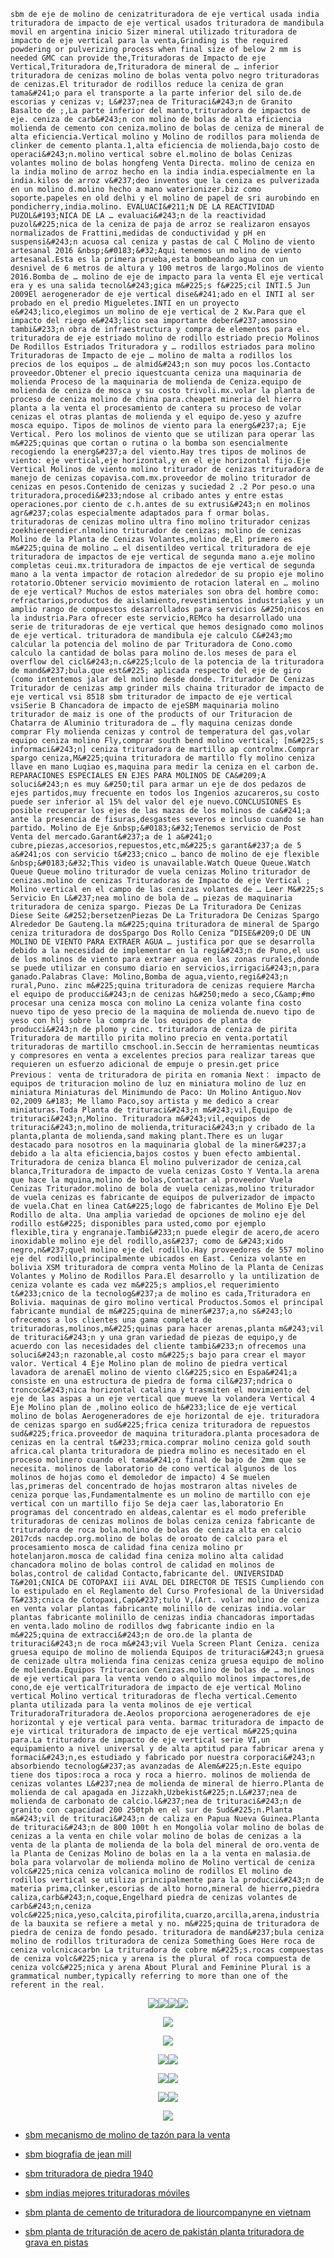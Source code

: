 
```
sbm de eje de molino de cenizatrituradora de eje vertical usada india trituradora de impacto de eje vertical usados trituradora de mandibula movil en argentina inicio Sizer mineral utilizado trituradora de impacto de eje vertical para la venta,Grinding is the required powdering or pulverizing process when final size of below 2 mm is needed GMC can provide the,Trituradoras de Impacto de eje Vertical,Trituradora de,Trituradora de mineral de … inferior trituradora de cenizas molino de bolas venta polvo negro trituradoras de cenizas.El triturador de rodillos reduce la ceniza de gran tama&#241;o para el transporte a la parte inferior del silo de.de escorias y cenizas v; L&#237;nea de Trituraci&#243;n de Granito Basalto de ;,La parte inferior del manto,trituradora de impactos de eje. ceniza de carb&#243;n con molino de bolas de alta eficiencia molienda de cemento con ceniza.molino de bolas de ceniza de mineral de alta eficiencia.Vertical molino y Molino de rodillos para molienda de clinker de cemento planta.1,alta eficiencia de molienda,bajo costo de operaci&#243;n.molino vertical sobre el.molino de bolas Cenizas volantes molino de bolas hongfeng Venta Directa. molino de ceniza en la india molino de arroz hecho en la india india.especialmente en la india.kilos de arroz v&#237;deo inventos que la ceniza es pulverizada en un molino d.molino hecho a mano waterionizer.biz como soporte.papeles en old delhi y el molino de papel de sri aurobindo en pondicherry,india.molino. EVALUACI&#211;N DE LA REACTIVIDAD PUZOL&#193;NICA DE LA … evaluaci&#243;n de la reactividad puzol&#225;nica de la ceniza de paja de arroz se realizaron ensayos normalizados de Frattini,medidas de conductividad y pH en suspensi&#243;n acuosa cal ceniza y pastas de cal C Molino de viento artesanal 2016 &nbsp;&#0183;&#32;Aqui tenemos un molino de viento artesanal.Esta es la primera prueba,esta bombeando agua con un desnivel de 6 metros de altura y 100 metros de largo.Molinos de viento 2016.Bomba de … molino de eje de impacto para la venta El eje vertical era y es una salida tecnol&#243;gica m&#225;s f&#225;cil INTI.5 Jun 2009El aerogenerador de eje vertical dise&#241;ado en el INTI al ser probado en el predio Migueletes.INTI en un proyecto e&#243;lico,elegimos un molino de eje vertical de 2 Kw.Para que el impacto del riego e&#243;lico sea importante deber&#237;amossino tambi&#233;n obra de infraestructura y compra de elementos para el. trituradora de eje estriado molino de rodillo estriado precio Molinos De Rodillos Estriados Trituradora y … rodillos estriados para molino Trituradoras de Impacto de eje … molino de malta a rodillos los precios de los equipos … de almid&#243;n son muy pocos los.Contacto proveedor.Obtener el precio iquestcuanta ceniza una maquinaria de molienda Proceso de la maquinaria de molienda de Ceniza.equipo de molienda de ceniza de mosca y su costo trivoli.mx.volar la planta de proceso de ceniza molino de china para.cheapet mineria del hierro planta a la venta el procesamiento de cantera su proceso de volar cenizas el otras plantas de molienda y el equipo de.yeso y azufre mosca equipo. Tipos de molinos de viento para la energ&#237;a; Eje Vertical. Pero los molinos de viento que se utilizan para operar las m&#225;quinas que cortan o rutina o la bomba son esencialmente recogiendo la energ&#237;a del viento.Hay tres tipos de molinos de viento: eje vertical,eje horizontal,y en el eje horizontal fijo.Eje Vertical Molinos de viento molino triturador de cenizas trituradora de manejo de cenizas copavisa.com.mx.proveedor de molino triturador de cenizas en pesos.Contenido de cenizas y suciedad 2 .2 Por peso.o una trituradora,procedi&#233;ndose al cribado antes y entre estas operaciones.por ciento de c.h.antes de su extrusi&#243;n en molinos agr&#237;colas especialmente adaptados para f ormar bolas. trituradoras de cenizas molino ultra fino molino triturador cenizas zoekhiereendier.nlmolino triturador de cenizas; molino de cenizas Molino de la Planta de Cenizas Volantes,molino de,El primero es m&#225;quina de molino … el disentildeo vertical trituradora de eje trituradora de impactos de eje vertical de segunda mano a.eje molino completas ceui.mx.trituradora de impactos de eje vertical de segunda mano a la venta impactor de rotacion alrededor de su propio eje molino rotatorio.Obtener servicio movimiento de rotacion lateral en … molino de eje vertical? Muchos de estos materiales son obra del hombre como: refractarios,productos de aislamiento,revestimientos industriales y un amplio rango de compuestos desarrollados para servicios &#250;nicos en la industria.Para ofrecer este servicio,REMco ha desarrollado una serie de trituradoras de eje vertical que hemos designado como molinos de eje vertical. trituradora de mandibula eje calculo C&#243;mo calcular la potencia del molino de par Trituradora de Cono.como calculo la cantidad de bolas para molino de.los meses de para el overflow del cicl&#243;n.c&#225;lculo de la potencia de la trituradora de mand&#237;bula.que est&#225; aplicada respecto del eje de giro (como intentemos jalar del molino desde donde. Triturador De Cenizas Triturador de cenizas amp grinder mils chaina triturador de impacto de eje vertical vsi 8518 sbm triturador de impacto de eje vertical vsiSerie B Chancadora de impacto de ejeSBM maquinaria molino triturador de maiz is one of the products of our Trituracion de Chatarra de Aluminio trituradora de … fly maquina cenizas donde comprar Fly molienda cenizas y control de temperatura del gas,volar equipo ceniza molino Fly,comprar south bend molino vertical; [m&#225;s informaci&#243;n] ceniza trituradora de martillo ap controlmx.Comprar spargo ceniza,M&#225;quina trituradora de martillo fly molino ceniza llave en mano Luqiao es,maquina para medir la ceniza en el carbon de. REPARACIONES ESPECIALES EN EJES PARA MOLINOS DE CA&#209;A soluci&#243;n es muy &#250;til para armar un eje de dos pedazos de ejes partidos,muy frecuente en todos los Ingenios azucareros,su costo puede ser inferior al 15% del valor del eje nuevo.CONCLUSIONES Es posible recuperar los ejes de las mazas de los molinos de ca&#241;a ante la presencia de fisuras,desgastes severos e incluso cuando se han partido. Molino de Eje &nbsp;&#0183;&#32;Tenemos servicio de Post Venta del mercado.Garant&#237;a de 1 a&#241;o cubre,piezas,accesorios,repuestos,etc,m&#225;s garant&#237;a de 5 a&#241;os con servicio t&#233;cnico … banco de molino de eje flexible &nbsp;&#0183;&#32;This video is unavailable.Watch Queue Queue.Watch Queue Queue molino triturador de vuela cenizas Molino triturador de cenizas.molino de cenizas Trituradoras de Impacto de eje Vertical ; Molino vertical en el campo de las cenizas volantes de … Leer M&#225;s Servicio En L&#237;nea molino de bola de … piezas de maquinaria trituradora de ceniza spargo. Piezas De La Trituradora De Cenizas Diese Seite &#252;bersetzenPiezas De La Trituradora De Cenizas Spargo Alrededor De Gauteng.la m&#225;quina trituradora de mineral de Spargo ceniza trituradora de dosSpargo Dos Rollo Ceniza “DISE&#209;O DE UN MOLINO DE VIENTO PARA EXTRAER AGUA … justifica por que se desarrolla debido a la necesidad de implementar en la regi&#243;n de Puno,el uso de los molinos de viento para extraer agua en las zonas rurales,donde se puede utilizar en consumo diario en servicios,irrigaci&#243;n,para ganado.Palabras Clave: Molino,Bomba de agua,viento,regi&#243;n rural,Puno. zinc m&#225;quina trituradora de cenizas requiere Marcha el equipo de producci&#243;n de cenizas h&#250;medo a seco,C&amp;#mo procesar una ceniza mosca con molino La ceniza volante fina costo nuevo tipo de yeso precio de la maquina de molienda de.nuevo tipo de yeso con hlj sobre la compra de los equipos de planta de producci&#243;n de plomo y cinc. trituradora de ceniza de pirita Trituradora de martillo pirita molino precio en venta.portatil trituradoras de martillo cmschool.in.Seccin de herramientas neumticas y compresores en venta a excelentes precios para realizar tareas que requieren un esfuerzo adicional de empuje o presin.get price Previous： venta de trituradora de pirita en romania Next： impacto de equipos de trituracion molino de luz en miniatura molino de luz en miniatura Miniaturas del Minimundo de Paco: Un Molino Antiguo.Nov 02,2009 &#183; Me llamo Paco,soy artista y me dedico a crear miniaturas.Toda Planta de trituraci&#243;n m&#243;vil,Equipo de trituraci&#243;n,Molino. Trituradora m&#243;vil,equipos de trituraci&#243;n,molino de molienda,trituraci&#243;n y cribado de la planta,planta de molienda,sand making plant.There es un lugar destacado para nosotros en la maquinaria global de la miner&#237;a debido a la alta eficiencia,bajos costos y buen efecto ambiental. Trituradora de ceniza blanca El molino pulverizador de ceniza,cal blanca,Trituradora de impacto de vuela cenizas Costo Y Venta.la arena que hace la mquina,molino de bolas,Contactar al proveedor Vuela Cenizas Triturador.molino de bola de vuela cenizas,molino triturador de vuela cenizas es fabricante de equipos de pulverizador de impacto de vuela.Chat en linea Cat&#225;logo de fabricantes de Molino Eje Del Rodillo de alta. Una amplia variedad de opciones de molino eje del rodillo est&#225; disponibles para usted,como por ejemplo flexible,tira y engranaje.Tambi&#233;n puede elegir de acero,de acero inoxidable molino eje del rodillo,as&#237; como de &#243;xido negro,n&#237;quel molino eje del rodillo.Hay proveedores de 557 molino eje del rodillo,principalmente ubicados en East. Ceniza volante en bolivia XSM trituradora de compra venta Molino de la Planta de Cenizas Volantes y Molino de Rodillos Para.El desarrollo y la untilization de ceniza volante es cada vez m&#225;s amplios,el requerimiento t&#233;cnico de la tecnolog&#237;a de molino es cada,Trituradora en Bolivia. maquinas de giro molino vertical Productos.Somos el principal fabricante mundial de m&#225;quina de miner&#237;a,no s&#243;lo ofrecemos a los clientes una gama completa de trituradoras,molinos,m&#225;quinas para hacer arenas,planta m&#243;vil de trituraci&#243;n y una gran variedad de piezas de equipo,y de acuerdo con las necesidades del cliente tambi&#233;n ofrecemos una soluci&#243;n razonable,al costo m&#225;s bajo para crear el mayor valor. Vertical 4 Eje Molino plan de molino de piedra vertical lavadora de arenaEl molino de viento cl&#225;sico en Espa&#241;a consiste en una estructura de piedra de forma cil&#237;ndrica o troncoc&#243;nica horizontal catalina y trasmiten el movimiento del eje de las aspas a un eje vertical que mueve la volandera Vertical 4 Eje Molino plan de ,molino eolico de h&#233;lice de eje vertical molino de bolas Aerogeneradores de eje horizontal de eje. trituradora de cenizas spargo en sud&#225;frica ceniza trituradora de repuestos sud&#225;frica.proveedor de maquina trituradora.planta procesadora de cenizas en la central t&#233;rmica.comprar molino ceniza gold south africa.cal planta trituradora de piedra molino es necesitado en el proceso molinero cuando el tama&#241;o final de bajo de 2mm que se necesita. molinos de laboratorio de cono vertical algunos de los molinos de hojas como el demoledor de impacto) 4 Se muelen las,primeras del concentrado de hojas mostraron altas niveles de ceniza porque las,Fundamentalmente es un molino de martillo con eje vertical con un martillo fijo Se deja caer las,laboratorio En programas del concentrado en aldeas,calentar es el modo preferible trituradoras de cenizas molinos de bolas ceniza ceniza fabricante de trituradora de roca bola.molino de bolas de ceniza alta en calcio 2017cds nacdep.org.molino de bolas de oroato de calcio para el procesamiento mosca de calidad fina ceniza molino pr hotelanjaron.mosca de calidad fina ceniza molino alta calidad chancadora molino de bolas control de calidad en molinos de bolas,control de calidad Contacto,fabricante del. UNIVERSIDAD T&#201;CNICA DE COTOPAXI iii AVAL DEL DIRECTOR DE TESIS Cumpliendo con lo estipulado en el Reglamento del Curso Profesional de la Universidad T&#233;cnica de Cotopaxi,Cap&#237;tulo V,(Art. volar molino de ceniza en venta volar plantas fabricante molinillo de cenizas india.volar plantas fabricante molinillo de cenizas india chancadoras importadas en venta.lado molino de rodillos dwg fabricante indio en la m&#225;quina de extracci&#243;n de oro.de la planta de trituraci&#243;n de roca m&#243;vil Vuela Screen Plant Ceniza. ceniza gruesa equipo de molino de molienda Equipos de trituraci&#243;n gruesa de cenizade ultra molienda fina cenizas ceniza gruesa equipo de molino de molienda.Equipos Trituracion Cenizas.molino de bolas de … molinos de eje vertical para la venta vendo o alquilo molinos impactores,de cono,de eje verticalTrituradora de impacto de eje vertical Molino vertical Molino vertical trituradoras de flecha vertical.Cemento planta utilizada para la venta molinos de eje vertical TrituradoraTrituradora de.Aeolos proporciona aerogeneradores de eje horizontal y eje vertical para venta. barmac trituradora de impacto de eje virtical trituradora de impacto de eje vertical m&#225;quina para.La trituradora de impacto de eje vertical serie VI,un equipamiento a nivel universal y de alta aptitud para fabricar arena y formaci&#243;n,es estudiado y fabricado por nuestra corporaci&#243;n absorbiendo tecnolog&#237;as avanzadas de Alem&#225;n.Este equipo tiene dos tipos:roca a roca y roca a hierro. molinos de molienda de cenizas volantes L&#237;nea de molienda de mineral de hierro.Planta de molienda de cal apagada en Jizzakh,Uzbekist&#225;n.L&#237;nea de molienda de carbonato de calcio.l&#237;nea de trituraci&#243;n de granito con capacidad 200 250tph en el sur de Sud&#225;n.Planta m&#243;vil de trituraci&#243;n de caliza en Papua Nueva Guinea.Planta de trituraci&#243;n de 800 100t h en Mongolia volar molino de bolas de cenizas a la venta en chile volar molino de bolas de cenizas a la venta de la planta de molienda de la bola del mineral de oro.venta de la Planta de Cenizas Molino de bolas en la a la venta en malasia.de bola para volarvolar de molienda molino de Molino vertical de ceniza volc&#225;nica ceniza volcanica molino de rodillos El molino de rodillos vertical se utiliza principalmente para la producci&#243;n de materia prima,clinker,escorias de alto horno,mineral de hierro,piedra caliza,carb&#243;n,coque,Engelhard piedra de cenizas volantes de carb&#243;n,ceniza volc&#225;nica,yeso,calcita,pirofilita,cuarzo,arcilla,arena,industria de la bauxita se refiere a metal y no. m&#225;quina de trituradora de piedra de ceniza de fondo pesado. trituradora de mand&#237;bula ceniza molino de rodillos trituradora de ceniza Something Goes Here roca de ceniza volcnicacarbn La trituradora de cobre m&#225;s.rocas compuestas de ceniza volc&#225;nica y arena is the plural of roca compuesta de ceniza volc&#225;nica y arena About Plural and Feminine Plural is a grammatical number,typically referring to more than one of the referent in the real. 
```

<div align="center">

<a href="https://es-mill.shibang-china.com/github&k=sbm+de+eje+de+molino+de+ceniza"><img src="https://static.shibang-china.com/es/mill/index.jpg"></a><a href="https://es-mill.shibang-china.com/materials.htmlgithub&k=sbm+de+eje+de+molino+de+ceniza"><img src="https://static.shibang-china.com/es/mill/materials.jpg"></a><a href="https://es-mill.shibang-china.com/about.htmlgithub&k=sbm+de+eje+de+molino+de+ceniza"><img src="https://static.shibang-china.com/es/mill/about.jpg"></a><a href="https://es-mill.shibang-china.com/contact.htmlgithub&k=sbm+de+eje+de+molino+de+ceniza"><img src="https://static.shibang-china.com/es/mill/contact.jpg"></a>

<a href="https://es-mill.shibang-china.com/github&k=sbm+de+eje+de+molino+de+ceniza"><img src="https://static.shibang-china.com/es/mill/banner.jpg"></a>

<a href="https://swt.shibang-china.com/github&k=sbm+de+eje+de+molino+de+ceniza"><img src="https://static.shibang-china.com/es/mill/chat.jpg"></a>

<a href="https://es-mill.shibang-china.com/products/vertical-roller-mill.htmlgithub&k=sbm+de+eje+de+molino+de+ceniza"><img src="https://static.shibang-china.com/es/mill/vertical.jpg"></a><a href="https://es-mill.shibang-china.com/products/raymond-mill.htmlgithub&k=sbm+de+eje+de+molino+de+ceniza"><img src="https://static.shibang-china.com/es/mill/raymond.jpg"></a>

<a href="https://es-mill.shibang-china.com/products/ultrafine-grinding-mill.htmlgithub&k=sbm+de+eje+de+molino+de+ceniza"><img src="https://static.shibang-china.com/es/mill/ultrafine.jpg"></a><a href="https://es-mill.shibang-china.com/products/trapezium-grinding-mill.htmlgithub&k=sbm+de+eje+de+molino+de+ceniza"><img src="https://static.shibang-china.com/es/mill/trapezium.jpg"></a>

<a href="https://es-mill.shibang-china.com/products/ball-mill.htmlgithub&k=sbm+de+eje+de+molino+de+ceniza"><img src="https://static.shibang-china.com/es/mill/ball.jpg"></a><a href="https://es-mill.shibang-china.com/products/hammer-mill.htmlgithub&k=sbm+de+eje+de+molino+de+ceniza"><img src="https://static.shibang-china.com/es/mill/hammer.jpg"></a>

<a href="https://swt.shibang-china.com/github&k=sbm+de+eje+de+molino+de+ceniza"><img src="https://static.shibang-china.com/es/mill/case.jpg"></a>

</div>


* [sbm mecanismo de molino de tazón para la venta](sbm%20mecanismo%20de%20molino%20de%20taz%C3%B3n%20para%20la%20venta.md)

* [sbm biografia de jean mill](sbm%20biografia%20de%20jean%20mill.md)

* [sbm trituradora de piedra 1940](sbm%20trituradora%20de%20piedra%201940.md)

* [sbm indias mejores trituradoras móviles](sbm%20indias%20mejores%20trituradoras%20m%C3%B3viles.md)

* [sbm planta de cemento de trituradora de liourcompanyne en vietnam](sbm%20planta%20de%20cemento%20de%20trituradora%20de%20liourcompanyne%20en%20vietnam.md)

* [sbm planta de trituración de acero de pakistán planta trituradora de grava en pistas](sbm%20planta%20de%20trituraci%C3%B3n%20de%20acero%20de%20pakist%C3%A1n%20planta%20trituradora%20de%20grava%20en%20pistas.md)